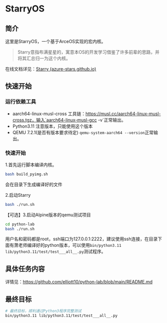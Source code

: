# StarryOS

## 简介

这里是StarryOS，一个基于ArceOS实现的宏内核。

> Starry意指布满星星的，寓意本OS的开发学习借鉴了许多前辈的思路，并将其汇总归一为这个内核。

在线文档详见：[Starry (azure-stars.github.io)](https://azure-stars.github.io/Starry/)

## 快速开始

### 运行依赖工具

 - aarch64-linux-musl-cross 工具链：https://musl.cc/aarch64-linux-musl-cross.tgz，输入`aarch64-linux-musl-gcc -v`正常输出。
 - Python3.11 注意版本，只能使用这个版本
 - QEMU 7.2.1(是否有版本要求待定) `qemu-system-aarch64 --version`正常输出。

### 快速开始

1.首先运行脚本编译内核。
``` bash
bash build_pyimg.sh
```
会在目录下生成编译好的文件

2.启动Starry
``` bash
bash ./run.sh
```

【可选】3.启动Alpine版本的qemu测试项目
``` bash
cd python-lab
bash ./run.sh
```
用户名和密码都是root，ssh端口为127.0.0.1:2222，建议使用ssh连接，在目录下面有萧老师编译好的python版本，可以使用`bin/python3.11 lib/python3.11/test/test___all__.py`测试程序。

## 具体任务内容

详情见：https://github.com/elliott10/python-lab/blob/main/README.md

## 最终目标

``` bash
# 最终目标，顺利通过Python3程序完整测试
bin/python3.11 lib/python3.11/test/test___all__.py
```



